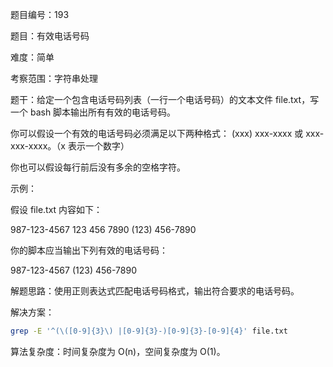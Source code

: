 题目编号：193

题目：有效电话号码

难度：简单

考察范围：字符串处理

题干：给定一个包含电话号码列表（一行一个电话号码）的文本文件 file.txt，写一个 bash 脚本输出所有有效的电话号码。

你可以假设一个有效的电话号码必须满足以下两种格式： (xxx) xxx-xxxx 或 xxx-xxx-xxxx。（x 表示一个数字）

你也可以假设每行前后没有多余的空格字符。

示例：

假设 file.txt 内容如下：

987-123-4567
123 456 7890
(123) 456-7890

你的脚本应当输出下列有效的电话号码：

987-123-4567
(123) 456-7890

解题思路：使用正则表达式匹配电话号码格式，输出符合要求的电话号码。

解决方案：

```bash
grep -E '^(\([0-9]{3}\) |[0-9]{3}-)[0-9]{3}-[0-9]{4}' file.txt
```

算法复杂度：时间复杂度为 O(n)，空间复杂度为 O(1)。